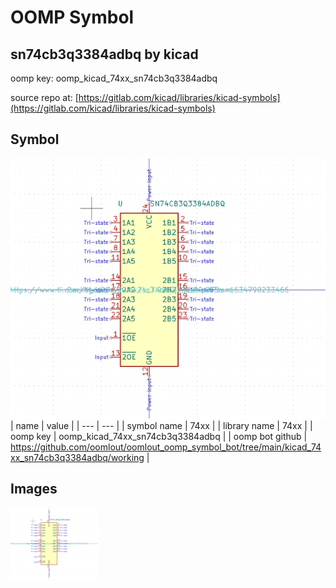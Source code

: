 # OOMP Symbol  
## sn74cb3q3384adbq  by kicad  
  
oomp key: oomp_kicad_74xx_sn74cb3q3384adbq  
  
source repo at: [https://gitlab.com/kicad/libraries/kicad-symbols](https://gitlab.com/kicad/libraries/kicad-symbols)  
## Symbol  
  
[![working.png](working_600.png)](working.png)  
| name | value | 
| --- | --- | 
| symbol name | 74xx | 
| library name | 74xx | 
| oomp key | oomp_kicad_74xx_sn74cb3q3384adbq | 
| oomp bot github | https://github.com/oomlout/oomlout_oomp_symbol_bot/tree/main/kicad_74xx_sn74cb3q3384adbq/working | 
## Images  
  
[![working.png](working_140.png)](working.png)  
